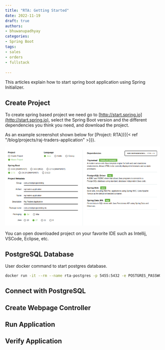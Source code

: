 ```yaml
---
title: "RTA: Getting Started"
date: 2022-11-19
draft: true
authors:
- bhuwanupadhyay
categories:
- Spring Boot
tags:
- sales
- orders
- fullstack

---
```


This articles explain how to start spring boot application using Spring Initializer.

<!--more-->

## Create Project

To create spring based project we need go to [http://start.spring.io](http://start.spring.io), select the Spring Boot
version and the different
dependencies you think you need, and download the project.

As an example screenshot shown below for [Project: RTA]({{< ref "/blog/projects/raj-traders-application" >}}).

![](create-project.png)

You can open downloaded project on your favorite IDE such as Intellij, VSCode, Eclipse, etc.

## PostgreSQL Database

User docker command to start postgres database.

```bash
docker run -it --rm --name rta-postgres -p 5455:5432 -e POSTGRES_PASSWORD=rtapostgrespw -d postgres
```

## Connect with PostgreSQL

## Create Webpage Controller

## Run Application

## Verify Application